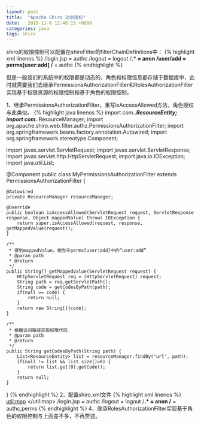 ```yaml
---
layout: post
title:  "Apache Shiro 动态授权"
date:   2015-11-6 12:48:15 +0800
categories: java
tags: shiro
---
```

shiro的权限控制可以配置在shiroFilter的filterChainDefinitions中：
{% highlight xml linenos %}
<bean id="shiroFilter" class="org.apache.shiro.spring.web.ShiroFilterFactoryBean">
    <!-- 此处省略其他配置信息 -->
    <property name="filterChainDefinitions">
        <value>
            /login.jsp = authc
            /logout = logout
            /**.* = anon
            /user/add = perms[user:add]
            /** = authc
        </value>
    </property>
</bean>
{% endhighlight %}

但是一般我们的系统中的权限都是动态的，角色和权限信息都存储于数据库中，此时就需要我们去继承PermissionsAuthorizationFilter和RolesAuthorizationFilter实现基于权限资源的权限控制和基于角色的权限控制。

1、继承PermissionsAuthorizationFilter，重写isAccessAllowed方法，角色授权与此类似。
{% highlight java linenos %}
import com.***.ResourceEntity;
import com.***.ResourceManager;
import org.apache.shiro.web.filter.authz.PermissionsAuthorizationFilter;
import org.springframework.beans.factory.annotation.Autowired;
import org.springframework.stereotype.Component;

import javax.servlet.ServletRequest;
import javax.servlet.ServletResponse;
import javax.servlet.http.HttpServletRequest;
import java.io.IOException;
import java.util.List;

@Component
public class MyPermissionsAuthorizationFilter extends PermissionsAuthorizationFilter {

    @Autowired
    private ResourceManager resourceManager;

    @Override
    public boolean isAccessAllowed(ServletRequest request, ServletResponse response, Object mappedValue) throws IOException {
        return super.isAccessAllowed(request, response, getMappedValue(request));
    }

    /**
     * 得到mappedValue，相当于perms[user:add]中的“user:add”
     * @param path
     * @return
     */
    public String[] getMappedValue(ServletRequest request) {
        HttpServletRequest req = (HttpServletRequest) request;
        String path = req.getServletPath();
        String code = getCodesByPath(path);
        if(null == code) {
            return null;
        }
        return new String[]{code};
    }

    /**
     * 根据访问路径获取权限代码
     * @param path
     * @return
     */
    public String getCodesByPath(String path) {
        List<ResourceEntity> list = resourceManager.findBy("url", path);
        if(null != list && list.size()>0) {
            return list.get(0).getCode();
        }
        return null;
    }
}
{% endhighlight %}
2、配置shiro.xml文件
{% highlight xml linenos %}
<bean id="shiroFilter" class="org.apache.shiro.spring.web.ShiroFilterFactoryBean">
    <property name="filters">
        <util:map>
            <entry key="perms" value-ref="myPermissionsAuthorizationFilter"></entry>
        </util:map>
    </property>
    <property name="securityManager" ref="securityManager"/>
    <!--<property name="loginUrl" value="/login" /-->
    <!-- 缺省为：/ <property name="successUrl" value="/" /> -->
    <property name="unauthorizedUrl" value="/403.jsp"/>
    <property name="filterChainDefinitions">
        <value>
            /login.jsp = authc
            /logout = logout
            /**.* = anon
            /** = authc,perms
        </value>
    </property>
</bean>
{% endhighlight %}
4、继承RolesAuthorizationFilter实现基于角色的权限控制与上面差不多，不再赘述。